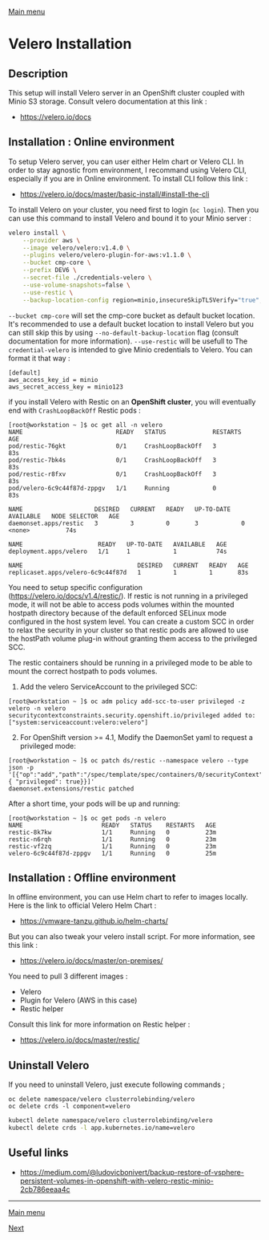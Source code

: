 [Main menu](../README.md)

# Velero Installation
## Description

This setup will install Velero server in an OpenShift cluster coupled with Minio S3 storage. Consult velero documentation at this link :

- https://velero.io/docs

## Installation : Online environment

To setup Velero server, you can user either Helm chart or Velero CLI. In order to stay agnostic from environment, I recommand using Velero CLI, especially if you are in Online environment.
To install CLI follow this link :

- https://velero.io/docs/master/basic-install/#install-the-cli

To install Velero on your cluster, you need first to login (`oc login`). Then you can use this command to install Velero and bound it to your Minio server :

```bash
velero install \
    --provider aws \
    --image velero/velero:v1.4.0 \
    --plugins velero/velero-plugin-for-aws:v1.1.0 \
    --bucket cmp-core \
    --prefix DEV6 \
    --secret-file ./credentials-velero \
    --use-volume-snapshots=false \
    --use-restic \
    --backup-location-config region=minio,insecureSkipTLSVerify="true",s3ForcePathStyle="true",s3Url=http://10.135.47.194:9001/
```

`--bucket cmp-core` will set the cmp-core bucket as default bucket location. It's recommended to use a default bucket location to install Velero but you can still skip this by using `--no-default-backup-location` flag (consult documentation for more information). `--use-restic` will be  usefull to 
The `credential-velero` is intended to give Minio credentials to Velero. You can format it that way :

```
[default]
aws_access_key_id = minio
aws_secret_access_key = minio123
```

if you install Velero with Restic on an **OpenShift cluster**, you will eventually end with `CrashLoopBackOff` Restic pods :

```console
[root@workstation ~ ]$ oc get all -n velero
NAME                          READY   STATUS             RESTARTS   AGE
pod/restic-76gkt              0/1     CrashLoopBackOff   3          83s
pod/restic-7bk4s              0/1     CrashLoopBackOff   3          83s
pod/restic-r8fxv              0/1     CrashLoopBackOff   3          83s
pod/velero-6c9c44f87d-zppgv   1/1     Running            0          83s

NAME                    DESIRED   CURRENT   READY   UP-TO-DATE   AVAILABLE   NODE SELECTOR   AGE
daemonset.apps/restic   3         3         0       3            0           <none>          74s

NAME                     READY   UP-TO-DATE   AVAILABLE   AGE
deployment.apps/velero   1/1     1            1           74s

NAME                                DESIRED   CURRENT   READY   AGE
replicaset.apps/velero-6c9c44f87d   1         1         1       83s
```

You need to setup specific configuration (https://velero.io/docs/v1.4/restic/).
If restic is not running in a privileged mode, it will not be able to access pods volumes within the mounted hostpath directory because of the default enforced SELinux mode configured in the host system level. You can create a custom SCC in order to relax the security in your cluster so that restic pods are allowed to use the hostPath volume plug-in without granting them access to the privileged SCC.

The restic containers should be running in a privileged mode to be able to mount the correct hostpath to pods volumes.

1. Add the velero ServiceAccount to the privileged SCC:

```console
[root@workstation ~ ]$ oc adm policy add-scc-to-user privileged -z velero -n velero
securitycontextconstraints.security.openshift.io/privileged added to: ["system:serviceaccount:velero:velero"]
```

2. For OpenShift version >= 4.1, Modify the DaemonSet yaml to request a privileged mode:

```console
[root@workstation ~ ]$ oc patch ds/restic --namespace velero --type json -p '[{"op":"add","path":"/spec/template/spec/containers/0/securityContext","value": { "privileged": true}}]'
daemonset.extensions/restic patched
```

After a short time, your pods will be up and running:

```console
[root@workstation ~ ]$ oc get pods -n velero
NAME                      READY   STATUS    RESTARTS   AGE
restic-8k7kw              1/1     Running   0          23m
restic-n6rqh              1/1     Running   0          23m
restic-vf2zq              1/1     Running   0          23m
velero-6c9c44f87d-zppgv   1/1     Running   0          25m
```

## Installation : Offline environment

In offline environment, you can use Helm chart to refer to images locally. Here is the link to official Velero Helm Chart :

- https://vmware-tanzu.github.io/helm-charts/

But you can also tweak your velero install script. For more information, see this link : 

- https://velero.io/docs/master/on-premises/

You need to pull 3 different images :
- Velero
- Plugin for Velero (AWS in this case)
- Restic helper

Consult this link for more information on Restic helper :

- https://velero.io/docs/master/restic/

## Uninstall Velero

If you need to uninstall Velero, just execute following commands ; 

```console
oc delete namespace/velero clusterrolebinding/velero
oc delete crds -l component=velero
```

```bash
kubectl delete namespace/velero clusterrolebinding/velero
kubectl delete crds -l app.kubernetes.io/name=velero
```


## Useful links 

- https://medium.com/@ludovicbonivert/backup-restore-of-vsphere-persistent-volumes-in-openshift-with-velero-restic-minio-2cb786eeaa4c



---------------------------------------------------------------------------------------------------------------------------------

[Main menu](../README.md)

[Next](03-configure-velero.md)